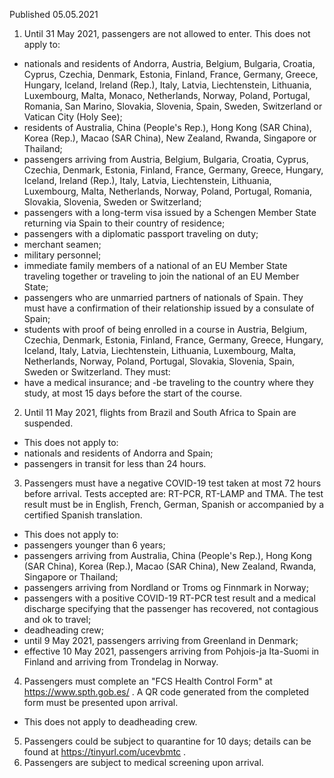 Published 05.05.2021
1. Until 31 May 2021, passengers are not allowed to enter.
This does not apply to:
- nationals and residents of Andorra, Austria, Belgium, Bulgaria, Croatia, Cyprus, Czechia, Denmark, Estonia, Finland, France, Germany, Greece, Hungary, Iceland, Ireland (Rep.), Italy, Latvia, Liechtenstein, Lithuania, Luxembourg, Malta, Monaco, Netherlands, Norway, Poland, Portugal, Romania, San Marino, Slovakia, Slovenia, Spain, Sweden, Switzerland or Vatican City (Holy See);
- residents of Australia, China (People's Rep.), Hong Kong (SAR China), Korea (Rep.), Macao (SAR China), New Zealand, Rwanda, Singapore or Thailand;
- passengers arriving from Austria, Belgium, Bulgaria, Croatia, Cyprus, Czechia, Denmark, Estonia, Finland, France, Germany, Greece, Hungary, Iceland, Ireland (Rep.), Italy, Latvia, Liechtenstein, Lithuania, Luxembourg, Malta, Netherlands, Norway, Poland, Portugal, Romania, Slovakia, Slovenia, Sweden or Switzerland;
- passengers with a long-term visa issued by a Schengen Member State returning via Spain to their country of residence;
- passengers with a diplomatic passport traveling on duty;
- merchant seamen;
- military personnel;
- immediate family members of a national of an EU Member State traveling together or traveling to join the national of an EU Member State;
- passengers who are unmarried partners of nationals of Spain. They must have a confirmation of their relationship issued by a consulate of Spain;
- students with proof of being enrolled in a course in Austria, Belgium, Czechia, Denmark, Estonia, Finland, France, Germany, Greece, Hungary, Iceland, Italy, Latvia, Liechtenstein, Lithuania, Luxembourg, Malta, Netherlands, Norway, Poland, Portugal, Slovakia, Slovenia, Spain, Sweden or Switzerland. They must:
- have a medical insurance; and
-be traveling to the country where they study, at most 15 days before the start of the course.
2. Until 11 May 2021, flights from Brazil and South Africa to Spain are suspended. 
- This does not apply to:
- nationals and residents of Andorra and Spain;
- passengers in transit for less than 24 hours.
3. Passengers must have a negative COVID-19 test taken at most 72 hours before arrival. Tests accepted are: RT-PCR, RT-LAMP and TMA. The test result must be in English, French, German, Spanish or accompanied by a certified Spanish translation.
- This does not apply to:
- passengers younger than 6 years;
- passengers arriving from Australia, China (People's Rep.), Hong Kong (SAR China), Korea (Rep.), Macao (SAR China), New Zealand, Rwanda, Singapore or Thailand;
- passengers arriving from Nordland or Troms og Finnmark in Norway;
- passengers with a positive COVID-19 RT-PCR test result and a medical discharge specifying that the passenger has recovered, not contagious and ok to travel;
- deadheading crew;
- until 9 May 2021, passengers arriving from Greenland in Denmark;
- effective 10 May 2021, passengers arriving from Pohjois-ja Ita-Suomi in Finland and arriving from Trondelag in Norway.
4. Passengers must complete an "FCS Health Control Form" at <a href="https://www.spth.gob.es/">https://www.spth.gob.es/</a> . A QR code generated from the completed form must be presented upon arrival.
- This does not apply to deadheading crew.
5. Passengers could be subject to quarantine for 10 days; details can be found at <a href="https://tinyurl.com/ucevbmtc">https://tinyurl.com/ucevbmtc</a> .
6. Passengers are subject to medical screening upon arrival. 

